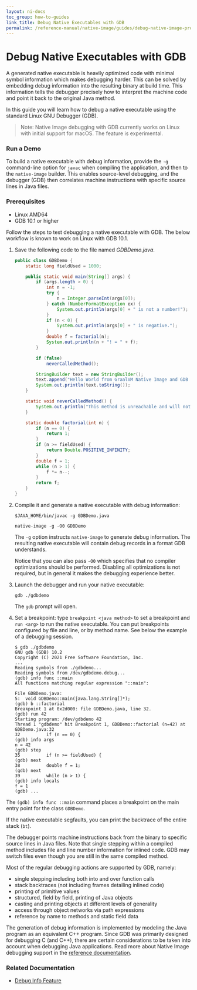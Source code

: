```yaml
---
layout: ni-docs
toc_group: how-to-guides
link_title: Debug Native Executables with GDB
permalink: /reference-manual/native-image/guides/debug-native-image-process/
---
```


# Debug Native Executables with GDB

A generated native executable is heavily optimized code with minimal symbol information which makes debugging harder.
This can be solved by embedding debug information into the resulting binary at build time.
This information tells the debugger precisely how to interpret the machine code and point it back to the original Java method.

In this guide you will learn how to debug a native executable using the standard Linux GNU Debugger (GDB).

> Note: Native Image debugging with GDB currently works on Linux with initial support for macOS. The feature is experimental.

### Run a Demo

To build a native executable with debug information, provide the `-g` command-line option for `javac` when compiling the application, and then to the `native-image` builder.
This enables source-level debugging, and the debugger (GDB) then correlates machine instructions with specific source lines in Java files. 

### Prerequisites

- Linux AMD64
- GDB 10.1 or higher

Follow the steps to test debugging a native executable with GDB. The below workflow is known to work on Linux with GDB 10.1.

1. Save the following code to the file named _GDBDemo.java_.

    ```java
    public class GDBDemo {
        static long fieldUsed = 1000;

        public static void main(String[] args) {
            if (args.length > 0) {
                int n = -1;
                try {
                    n = Integer.parseInt(args[0]);
                } catch (NumberFormatException ex) {
                    System.out.println(args[0] + " is not a number!");
                }
                if (n < 0) {
                    System.out.println(args[0] + " is negative.");
                }
                double f = factorial(n);
                System.out.println(n + "! = " + f);
            } 

            if (false)
                neverCalledMethod();

            StringBuilder text = new StringBuilder();
            text.append("Hello World from GraalVM Native Image and GDB in Java.\n");
            System.out.println(text.toString());
        }

        static void neverCalledMethod() {
            System.out.println("This method is unreachable and will not be included in the native executable.");
        }

        static double factorial(int n) {
            if (n == 0) {
                return 1;
            }
            if (n >= fieldUsed) {
                return Double.POSITIVE_INFINITY;
            }
            double f = 1;
            while (n > 1) {
                f *= n--;
            }
            return f;
        }
    }
    ```

2. Compile it and generate a native executable with debug information:

    ```shell 
    $JAVA_HOME/bin/javac -g GDBDemo.java
    ```
    ```shell
    native-image -g -O0 GDBDemo
    ```
    The `-g` option instructs `native-image` to generate debug information. The resulting native executable will contain debug records in a format GDB understands.

    Notice that you can also pass `-O0` which specifies that no compiler optimizations should be performed. Disabling all optimizations is not required, but in general it makes the debugging experience better.

3. Launch the debugger and run your native executable:

    ```shell
    gdb ./gdbdemo
    ```
    The `gdb` prompt will open.
 
4. Set a breakpoint: type `breakpoint <java method>` to set a breakpoint and `run <arg>` to run the native executable. You can put breakpoints configured by file and line, or by method name. See below the example of a debugging session.

    ```shell
    $ gdb ./gdbdemo
    GNU gdb (GDB) 10.2
    Copyright (C) 2021 Free Software Foundation, Inc.
    ...
    Reading symbols from ./gdbdemo...
    Reading symbols from /dev/gdbdemo.debug...
    (gdb) info func ::main
    All functions matching regular expression "::main":

    File GDBDemo.java:
    5:	void GDBDemo::main(java.lang.String[]*);
    (gdb) b ::factorial
    Breakpoint 1 at 0x2d000: file GDBDemo.java, line 32.
    (gdb) run 42
    Starting program: /dev/gdbdemo 42
    Thread 1 "gdbdemo" hit Breakpoint 1, GDBDemo::factorial (n=42) at GDBDemo.java:32
    32	        if (n == 0) {
    (gdb) info args
    n = 42
    (gdb) step
    35	        if (n >= fieldUsed) {
    (gdb) next
    38	        double f = 1;
    (gdb) next
    39	        while (n > 1) {
    (gdb) info locals
    f = 1
    (gdb) ...
    ```
The `(gdb) info func ::main` command places a breakpoint on the main entry point for the class `GDBDemo`.
    
If the native executable segfaults, you can print the backtrace of the entire stack (`bt`).

The debugger points machine instructions back from the binary to specific source lines in Java files. Note that single stepping within a compiled method includes file and line number information for inlined code. GDB may switch files even though you are still in the same compiled method.

Most of the regular debugging actions are supported by GDB, namely:

  - single stepping including both into and over function calls
  - stack backtraces (not including frames detailing inlined code)
  - printing of primitive values
  - structured, field by field, printing of Java objects
  - casting and printing objects at different levels of generality
  - access through object networks via path expressions
  - reference by name to methods and static field data

The generation of debug information is implemented by modeling the Java program as an equivalent C++ program. Since GDB was primarily designed for debugging C (and C++), there are certain considerations to be taken into account when debugging Java applications. 
Read more about Native Image debugging support in the [reference documentation](../DebugInfo.md#special-considerations-for-debugging-java-from-gdb).

### Related Documentation

- [Debug Info Feature](../DebugInfo.md)